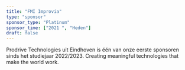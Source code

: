 ```yaml
---
title: "FMI Improvia"
type: "sponsor"
sponsor_type: "Platinum"
sponsor_time: ["2021 ", "Heden"]
draft: false
---
```


Prodrive Technologies uit Eindhoven is één van onze eerste sponsoren sinds het studiejaar 2022/2023.
Creating meaningful technologies that make the world work.
